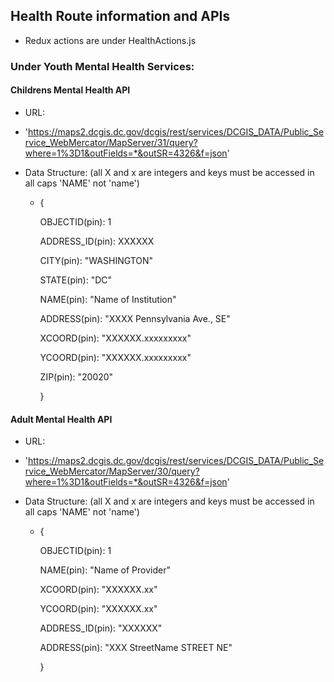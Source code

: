 ## Health Route information and APIs

* Redux actions are under HealthActions.js


### Under Youth Mental Health Services:



#### Childrens Mental Health API


* URL:
- 'https://maps2.dcgis.dc.gov/dcgis/rest/services/DCGIS_DATA/Public_Service_WebMercator/MapServer/31/query?where=1%3D1&outFields=*&outSR=4326&f=json'


* Data Structure:
    (all X and x are integers and keys must be accessed in all caps 'NAME' not 'name')
    - { 

        OBJECTID(pin): 1

        ADDRESS_ID(pin): XXXXXX

        CITY(pin): "WASHINGTON"

        STATE(pin): "DC"

        NAME(pin): "Name of Institution"

        ADDRESS(pin): "XXXX Pennsylvania Ave., SE"

        XCOORD(pin): "XXXXXX.xxxxxxxxx"

        YCOORD(pin): "XXXXXX.xxxxxxxxx"

        ZIP(pin): "20020"
        
        }



#### Adult Mental Health API

* URL:
- 'https://maps2.dcgis.dc.gov/dcgis/rest/services/DCGIS_DATA/Public_Service_WebMercator/MapServer/30/query?where=1%3D1&outFields=*&outSR=4326&f=json'


* Data Structure:
    (all X and x are integers and keys must be accessed in all caps 'NAME' not 'name')
    - { 

        OBJECTID(pin): 1

        NAME(pin): "Name of Provider"

        XCOORD(pin): "XXXXXX.xx"
        
        YCOORD(pin): "XXXXXX.xx"
        
        ADDRESS_ID(pin): "XXXXXX"

        ADDRESS(pin): "XXX StreetName STREET NE"
        
        }